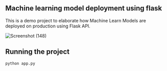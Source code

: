## Machine learning model deployment using flask

This is a demo project to elaborate how Machine Learn Models are deployed on production using Flask API.


![Screenshot (148)](https://user-images.githubusercontent.com/28821226/69315404-6f2d8480-0c5c-11ea-9dfb-58a0ec178451.png)


## Running the project

``` python app.py ```
